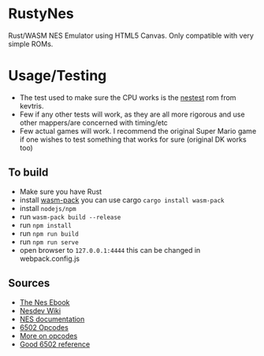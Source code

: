 # RustyNes
Rust/WASM NES Emulator using HTML5 Canvas. Only compatible with very simple ROMs.

# Usage/Testing

* The test used to make sure the CPU works is the [nestest](https://wiki.nesdev.com/w/index.php/Emulator_tests) rom from kevtris.
* Few if any other tests will work, as they are all more rigorous and use other mappers/are concerned with timing/etc
* Few actual games will work. I recommend the original Super Mario game if one wishes to test something that works for sure (original DK works too)

## To build
* Make sure you have Rust
* install [wasm-pack](https://rustwasm.github.io/wasm-pack/installer/) you can use cargo `cargo install wasm-pack`
* install `nodejs/npm`
* run `wasm-pack build --release`
* run `npm install`
* run `npm run build`
* run `npm run serve`
* open browser to `127.0.0.1:4444` this can be changed in webpack.config.js


## Sources
* [The Nes Ebook](https://bugzmanov.github.io/nes_ebook/chapter_1.html)
* [Nesdev Wiki](https://wiki.nesdev.com)
* [NES documentation](http://nesdev.com/NESDoc.pdf)
* [6502 Opcodes](http://www.6502.org/tutorials/6502opcodes.html)
* [More on opcodes](https://www.masswerk.at/6502/6502_instruction_set.html)
* [Good 6502 reference](http://www.obelisk.me.uk/6502/)
